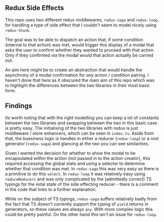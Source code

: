 ## Redux Side Effects
This repo uses two different redux middlewares, `redux-saga` and `redux-loop`, for handling a type of side effect that I couldn't seem to model nicely using `redux-thunk`.

The goal was to be able to dispatch an action that, if some condition (internal to that action) was met, would trigger this display of a modal that asks the user to confirm whether they wanted to proceed with that action. Only if they confirmed via the modal would that action actually be carried out.

An aim here might be to create an abstraction that would handle the asynchrony of a modal confirmation for *any* action / condition pairing. I haven't done that here as it obscured the main aim of this repo which was to highlight the differences between the two libraries in their most basic form.

## Findings
Its worth noting that with the right modelling you can keep a lot of constants between the two libraries and swapping between the two in this basic case is pretty easy. The initialising of the two libraries with redux is just middleware / store enhancers, which can be seen in `index.ts`. Aside from that, the buesiness logic is handles in either a reducer (`redux-loop`) or a root generator (`redux-saga`) and glancing at the two you can see similarities.

Given I wanted the decision for whether to show the modal to be encapsulated within the action (not passed in to the action creator), this required accessing the global state and using a selector to determine whether that condition was met. In `redux-saga` this was very easy as there is a primitive to do this `select`. In `redux-loop` it was relatively easy using `reduceReducers` and was only complicated by the (admittedly correct) TS typings for the inital state of the side effecting reducer - there is a comment in the code that links to a further explanation.

While on the subject of TS typings, `redux-saga` suffers relatively badly from the fact that TS doesn't currently support the typing of `yield` returns in generators, so these values are always `any`. With more complex logic this could be pretty painful. On the other hand this isn't an issue for `redux-loop`.
